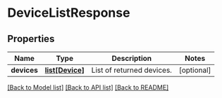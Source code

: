 # DeviceListResponse

## Properties
Name | Type | Description | Notes
------------ | ------------- | ------------- | -------------
**devices** | [**list[Device]**](Device.md) | List of returned devices. | [optional] 

[[Back to Model list]](../README.md#documentation-for-models) [[Back to API list]](../README.md#documentation-for-api-endpoints) [[Back to README]](../README.md)



